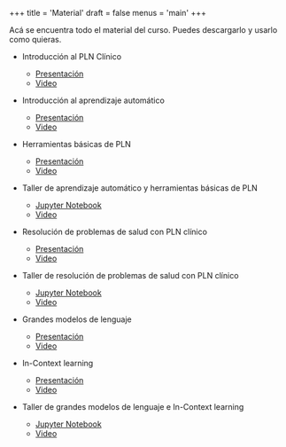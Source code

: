 +++
title = 'Material'
draft = false
menus = 'main'
+++

Acá se encuentra todo el material del curso. Puedes descargarlo y usarlo como quieras. 

- Introducción al PLN Clínico
    - [Presentación](https://plnclinico.imfd.cl/files/Introducci%C3%B3n%20al%20PLN%20Cl%C3%ADnico.pdf)
    - [Video](about:blank)

- Introducción al aprendizaje automático
    - [Presentación](https://plnclinico.imfd.cl/files/Aprendizaje%20autom%C3%A1tico.pdf)
    - [Video](about:blank)

- Herramientas básicas de PLN
    - [Presentación](https://plnclinico.imfd.cl/files/Herramientas%20b%C3%A1sicas%20de%20PLN.pdf)
    - [Video](about:blank)

- Taller de aprendizaje automático y herramientas básicas de PLN
    - [Jupyter Notebook](https://plnclinico.imfd.cl/files/Taller%20de%20aprendizaje%20autom%C3%A1tico%20y%20herramientas%20b%C3%A1sicas%20de%20PLN.ipynb)
    - [Video](about:blank)

- Resolución de problemas de salud con PLN clínico
    - [Presentación](about:blank)
    - [Video](about:blank)

- Taller de resolución de problemas de salud con PLN clínico
    - [Jupyter Notebook](about:blank)
    - [Video](about:blank)

- Grandes modelos de lenguaje
    - [Presentación](about:blank)
    - [Video](about:blank)

- In-Context learning 
    - [Presentación](about:blank)
    - [Video](about:blank)

- Taller de grandes modelos de lenguaje e In-Context learning
    - [Jupyter Notebook](about:blank)
    - [Video](about:blank)